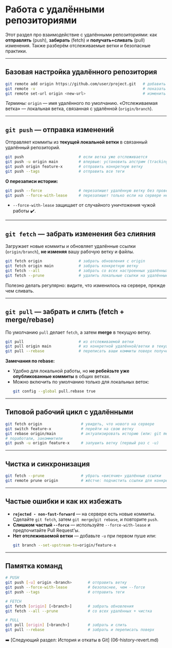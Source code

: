 # Работа с удалёнными репозиториями

Этот раздел про взаимодействие с удалёнными репозиториями: как **отправлять** (push), **забирать** (fetch) и **получать+сливать** (pull) изменения. Также разберём отслеживаемые ветки и безопасные практики.

---

## Базовая настройка удалённого репозитория

```bash
git remote add origin https://github.com/user/project.git   # добавить удалённый
git remote -v                                               # показать список удалённых
git remote set-url origin <new-url>                         # изменить URL
```
*Термины:* `origin` — имя удалённого по умолчанию. «Отслеживаемая ветка» — локальная ветка, связанная с удалённой (`origin/branch`).

---

## `git push` — отправка изменений

Отправляет коммиты из **текущей локальной ветки** в связанный удалённый репозиторий.

```bash
git push                        # если ветка уже отслеживается
git push -u origin main         # впервые: установить апстрим (tracking) и запомнить
git push origin feature-x       # отправить конкретную ветку
git push --tags                 # отправить все теги
```

**О перезаписи истории:**
```bash
git push --force                # перезапишет удалённую ветку без проверок (опасно)
git push --force-with-lease     # перезапишет только если на сервере нет новых чужих коммитов (предпочтительно)
```
- `--force-with-lease` защищает от случайного уничтожения чужой работы ✔️.

---

## `git fetch` — забрать изменения без слияния

Загружает новые коммиты и обновляет удалённые ссылки (`origin/branch`), **не изменяя** вашу рабочую ветку и файлы.

```bash
git fetch origin                # забрать обновления с origin
git fetch origin main           # забрать конкретную ветку
git fetch --all                 # забрать со всех настроенных удалённых веток
git fetch --prune               # удалить локальные ссылки на удалённые ветки, которых больше нет
```

Полезно делать регулярно: видите, что изменилось на сервере, прежде чем сливать.

---

## `git pull` — забрать и слить (fetch + merge/rebase)

По умолчанию `pull` делает `fetch`, а затем **merge** в текущую ветку.

```bash
git pull                        # из отслеживаемой ветки
git pull origin main            # из конкретной удалённой/ветки в текущую
git pull --rebase               # переписать ваши коммиты поверх полученных (чище история)
```

**Замечания по rebase:**
- Удобно для локальной работы, но **не ребейзьте уже опубликованные коммиты** в общих ветках.
- Можно включить по умолчанию только для локальных веток:
  ```bash
  git config --global pull.rebase true
  ```

---

## Типовой рабочий цикл с удалёнными

```bash
git fetch origin                 # увидеть, что нового на сервере
git switch feature-x             # перейти на свою ветку
git rebase origin/main           # актуализировать историю (или: git merge origin/main)
# поработали, закоммитили
git push -u origin feature-x     # запушить ветку (первый раз с -u)
```

---

## Чистка и синхронизация

```bash
git fetch --prune                # убрать «висячие» удалённые ссылки
git remote prune origin          # жёстче: подчистить ссылки для конкретного удалённого
```

---

## Частые ошибки и как их избежать

- **`rejected - non-fast-forward`** — на сервере есть новые коммиты. Сделайте `git fetch`, затем `git merge`/`git rebase`, и повторите `push`.
- **Слишком частый `--force`** — используйте `--force-with-lease` и предпочитайте Pull Request'ы.
- **Нет отслеживаемой ветки** — добавьте `-u` при первом пуше или:
  ```bash
  git branch --set-upstream-to=origin/feature-x
  ```

---

## Памятка команд

```bash
# PUSH
git push [-u] origin <branch>       # отправить ветку
git push --force-with-lease         # безопаснее, чем --force
git push --tags                     # отправить теги

# FETCH
git fetch [origin] [<branch>]       # забрать обновления
git fetch --all --prune             # со всех удалённых + чистка

# PULL
git pull [origin] [<branch>]        # забрать и слить
git pull --rebase                   # забрать и переписать поверх
```
➡️  [Следующий раздел: История и откаты в Git] (06-history-revert.md)
